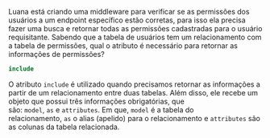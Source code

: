 Luana está criando uma middleware para verificar se as permissões dos usuários a um endpoint específico estão corretas, para isso ela precisa fazer uma busca e retornar todas as permissões cadastradas para o usuário requisitante. Sabendo que a tabela de usuários tem um relacionamento com a tabela de permissões, qual o atributo é necessário para retornar as informações de permissões?

```makefile
include
```

O atributo `include` é utilizado quando precisamos retornar as informações a partir de um relacionamento entre duas tabelas. Além disso, ele recebe um objeto que possui três informações obrigatórias, que são: `model`, `as` e `attributes`. Em que, `model` é a tabela do relacionamento, `as` o alias (apelido) para o relacionamento e `attributes` são as colunas da tabela relacionada.